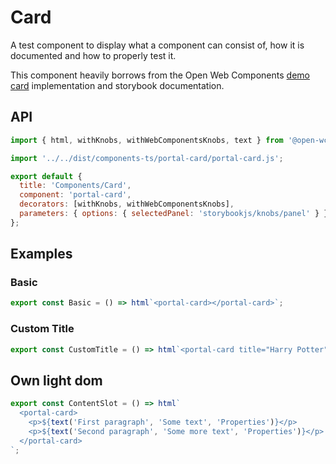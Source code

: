 # Card

A test component to display what a component can consist of, how it is documented and how to properly test it.

This component heavily borrows from the Open Web Components [demo card](https://open-wc.org/demoing-storybook/?path=/docs/demo-card-docs--simple) implementation and storybook documentation.

## API

<sb-props of="portal-navigation"></sb-props>

```js script
import { html, withKnobs, withWebComponentsKnobs, text } from '@open-wc/demoing-storybook';

import '../../dist/components-ts/portal-card/portal-card.js';

export default {
  title: 'Components/Card',
  component: 'portal-card',
  decorators: [withKnobs, withWebComponentsKnobs],
  parameters: { options: { selectedPanel: 'storybookjs/knobs/panel' } },
};
```

## Examples

### Basic

```js preview-story
export const Basic = () => html`<portal-card></portal-card>`;
```

### Custom Title

```js preview-story
export const CustomTitle = () => html`<portal-card title="Harry Potter"></portal-card>`;
```

## Own light dom

```js preview-story
export const ContentSlot = () => html`
  <portal-card>
    <p>${text('First paragraph', 'Some text', 'Properties')}</p>
    <p>${text('Second paragraph', 'Some more text', 'Properties')}</p>
  </portal-card>
`;
```
